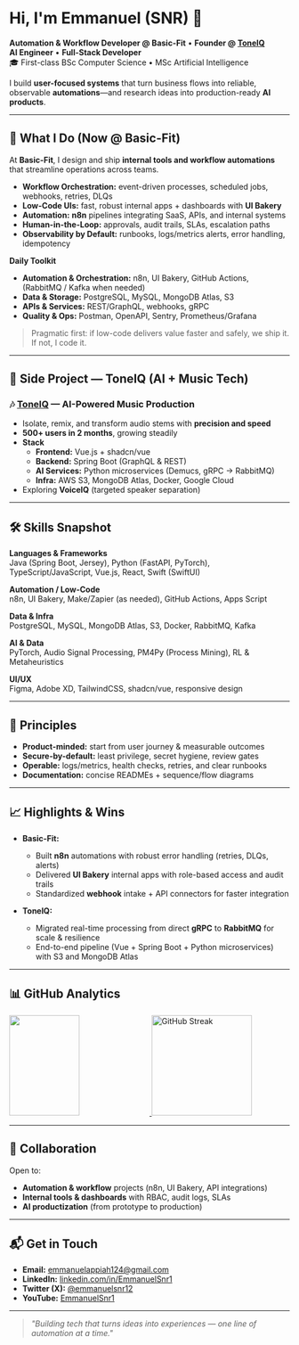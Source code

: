 # Hi, I'm Emmanuel (SNR) 👋

**Automation & Workflow Developer @ Basic-Fit** • **Founder @ [ToneIQ](https://toneiqai.com)**  
**AI Engineer** • **Full-Stack Developer**  
🎓 First-class BSc Computer Science • MSc Artificial Intelligence

I build **user-focused systems** that turn business flows into reliable, observable **automations**—and research ideas into production-ready **AI products**.

---

## 💼 What I Do (Now @ Basic-Fit)

At **Basic-Fit**, I design and ship **internal tools and workflow automations** that streamline operations across teams.

- **Workflow Orchestration:** event-driven processes, scheduled jobs, webhooks, retries, DLQs  
- **Low-Code UIs:** fast, robust internal apps + dashboards with **UI Bakery**  
- **Automation:** **n8n** pipelines integrating SaaS, APIs, and internal systems  
- **Human-in-the-Loop:** approvals, audit trails, SLAs, escalation paths  
- **Observability by Default:** runbooks, logs/metrics alerts, error handling, idempotency

**Daily Toolkit**
- **Automation & Orchestration:** n8n, UI Bakery, GitHub Actions, (RabbitMQ / Kafka when needed)  
- **Data & Storage:** PostgreSQL, MySQL, MongoDB Atlas, S3  
- **APIs & Services:** REST/GraphQL, webhooks, gRPC  
- **Quality & Ops:** Postman, OpenAPI, Sentry, Prometheus/Grafana

> Pragmatic first: if low-code delivers value faster and safely, we ship it. If not, I code it.

---

## 🚀 Side Project — ToneIQ (AI + Music Tech)

### 🎶 [ToneIQ](https://toneiqai.com) — AI-Powered Music Production
- Isolate, remix, and transform audio stems with **precision and speed**
- **500+ users in 2 months**, growing steadily
- **Stack**
  - **Frontend:** Vue.js + shadcn/vue  
  - **Backend:** Spring Boot (GraphQL & REST)  
  - **AI Services:** Python microservices (Demucs, gRPC → RabbitMQ)  
  - **Infra:** AWS S3, MongoDB Atlas, Docker, Google Cloud
- Exploring **VoiceIQ** (targeted speaker separation)

---

## 🛠 Skills Snapshot

**Languages & Frameworks**  
Java (Spring Boot, Jersey), Python (FastAPI, PyTorch), TypeScript/JavaScript, Vue.js, React, Swift (SwiftUI)

**Automation / Low-Code**  
n8n, UI Bakery, Make/Zapier (as needed), GitHub Actions, Apps Script

**Data & Infra**  
PostgreSQL, MySQL, MongoDB Atlas, S3, Docker, RabbitMQ, Kafka

**AI & Data**  
PyTorch, Audio Signal Processing, PM4Py (Process Mining), RL & Metaheuristics

**UI/UX**  
Figma, Adobe XD, TailwindCSS, shadcn/vue, responsive design

---

## 🧭 Principles

- **Product-minded:** start from user journey & measurable outcomes  
- **Secure-by-default:** least privilege, secret hygiene, review gates  
- **Operable:** logs/metrics, health checks, retries, and clear runbooks  
- **Documentation:** concise READMEs + sequence/flow diagrams

---

## 📈 Highlights & Wins

- **Basic-Fit:**  
  - Built **n8n** automations with robust error handling (retries, DLQs, alerts)  
  - Delivered **UI Bakery** internal apps with role-based access and audit trails  
  - Standardized **webhook** intake + API connectors for faster integration

- **ToneIQ:**  
  - Migrated real-time processing from direct **gRPC** to **RabbitMQ** for scale & resilience  
  - End-to-end pipeline (Vue + Spring Boot + Python microservices) with S3 and MongoDB Atlas

---

## 📊 GitHub Analytics

<p align="left">
  <a href="https://github.com/EmmanuelSnr1">
    <img height="180em" width="50%" src="https://github-readme-stats-eight-theta.vercel.app/api?username=EmmanuelSnr1&show_icons=true&theme=algolia&include_all_commits=true&count_private=true&hide=contribs,issues" />
    <img height="180em" src="https://streak-stats.demolab.com?user=EmmanuelSnr1&theme=algolia" alt="GitHub Streak" />
  </a>
</p>

---

## 🤝 Collaboration

Open to:
- **Automation & workflow** projects (n8n, UI Bakery, API integrations)  
- **Internal tools & dashboards** with RBAC, audit logs, SLAs  
- **AI productization** (from prototype to production)

---

## 📬 Get in Touch

- **Email:** [emmanuelappiah124@gmail.com](mailto:emmanuelappiah124@gmail.com)  
- **LinkedIn:** [linkedin.com/in/EmmanuelSnr1](https://www.linkedin.com/in/EmmanuelSnr1/)  
- **Twitter (X):** [@emmanuelsnr12](https://twitter.com/emmanuelsnr12)  
- **YouTube:** [EmmanuelSnr1](https://www.youtube.com/c/EmmanuelSnr1)

---

> _"Building tech that turns ideas into experiences — one line of automation at a time."_
